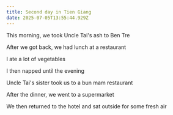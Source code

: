 ```yaml
---
title: Second day in Tien Giang
date: 2025-07-05T13:55:44.929Z
---
```


This morning, we took Uncle Tai's ash to Ben Tre

After we got back, we had lunch at a restaurant

I ate a lot of vegetables

I then napped until the evening

Uncle Tai's sister took us to a bun mam restaurant

After the dinner, we went to a supermarket

We then returned to the hotel and sat outside for some fresh air
